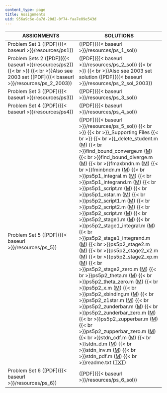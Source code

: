 ```yaml
---
content_type: page
title: Assignments
uid: 956a9c6e-8a7d-20d2-0f74-faa7e09e543d
---
```


| ASSIGNMENTS | SOLUTIONS |
| --- | --- |
| Problem Set 1 ([PDF]({{< baseurl >}}/resources/ps1)) | ([PDF]({{< baseurl >}}/resources/ps_1_sol)) |
| Problem Sets 2 ([PDF]({{< baseurl >}}/resources/ps2))  {{< br >}}  {{< br >}}Also see 2003 set ([PDF]({{< baseurl >}}/resources/ps_2_2003))  | ([PDF]({{< baseurl >}}/resources/ps_2_sol))  {{< br >}}  {{< br >}}Also see 2003 set solution ([PDF]({{< baseurl >}}/resources/ps_2_sol_2003)) |
| Problem Set 3 ([PDF]({{< baseurl >}}/resources/ps3)) | ([PDF]({{< baseurl >}}/resources/ps_3_sol)) |
| Problem Set 4 ([PDF]({{< baseurl >}}/resources/ps4)) | ([PDF]({{< baseurl >}}/resources/ps_4_sol)) |
| Problem Set 5 ([PDF]({{< baseurl >}}/resources/ps_5)) | ([PDF]({{< baseurl >}}/resources/ps_5_sol))  {{< br >}}  {{< br >}}_Supporting Files  {{< br >}}  {{< br >}}_delete\_student.m ([M](/courses/economics/14-462-advanced-macroeconomics-ii-spring-2004/assignments/delete_student.m))  {{< br >}}find\_bound\_converge.m ([M](/courses/economics/14-462-advanced-macroeconomics-ii-spring-2004/assignments/find_bound_converge.m))  {{< br >}}find\_bound\_diverge.m ([M](/courses/economics/14-462-advanced-macroeconomics-ii-spring-2004/assignments/find_bound_diverge.m))  {{< br >}}fmaxbndn.m ([M](/courses/economics/14-462-advanced-macroeconomics-ii-spring-2004/assignments/fmaxbndn.m))  {{< br >}}fminbndn.m ([M](/courses/economics/14-462-advanced-macroeconomics-ii-spring-2004/assignments/fminbndn.m))  {{< br >}}ps5p1\_integral.m ([M](/courses/economics/14-462-advanced-macroeconomics-ii-spring-2004/assignments/ps5p1_integral.m))  {{< br >}}ps5p1\_integrand.m ([M](/courses/economics/14-462-advanced-macroeconomics-ii-spring-2004/assignments/ps5p2_stage1_integrand.m))  {{< br >}}ps5p1\_script.m ([M](/courses/economics/14-462-advanced-macroeconomics-ii-spring-2004/assignments/ps5p1_script.m))  {{< br >}}ps5p1\_xstar.m ([M](/courses/economics/14-462-advanced-macroeconomics-ii-spring-2004/assignments/ps5p1_xstar.m))  {{< br >}}ps5p2\_script1.m ([M](/courses/economics/14-462-advanced-macroeconomics-ii-spring-2004/assignments/ps5p2_script1.m))  {{< br >}}ps5p2\_script2.m ([M](/courses/economics/14-462-advanced-macroeconomics-ii-spring-2004/assignments/ps5p2_script2.m))  {{< br >}}ps5p2\_script.m ([M](/courses/economics/14-462-advanced-macroeconomics-ii-spring-2004/assignments/ps5p2_script.m))  {{< br >}}ps5p2\_stage1.m ([M](/courses/economics/14-462-advanced-macroeconomics-ii-spring-2004/assignments/ps5p2_stage1.m))  {{< br >}}ps5p2\_stage1\_integral.m ([M](/courses/economics/14-462-advanced-macroeconomics-ii-spring-2004/assignments/ps5p2_stage1_integral.m))  {{< br >}}ps5p2\_stage1\_integrand.m ([M](/courses/economics/14-462-advanced-macroeconomics-ii-spring-2004/assignments/ps5p2_stage1_integrand.m))  {{< br >}}ps5p2\_stage2.m ([M](/courses/economics/14-462-advanced-macroeconomics-ii-spring-2004/assignments/ps5p2_stage2.m))  {{< br >}}ps5p2\_stage2\_x2.m ([M](/courses/economics/14-462-advanced-macroeconomics-ii-spring-2004/assignments/ps5p2_stage2_x2.m))  {{< br >}}ps5p2\_stage2\_xp.m ([M](/courses/economics/14-462-advanced-macroeconomics-ii-spring-2004/assignments/ps5p2_stage2_xp.m))  {{< br >}}ps5p2\_stage2\_zero.m ([M](/courses/economics/14-462-advanced-macroeconomics-ii-spring-2004/assignments/ps5p2_stage2_zero.m))  {{< br >}}ps5p2\_theta.m ([M](/courses/economics/14-462-advanced-macroeconomics-ii-spring-2004/assignments/ps5p2_theta.m))  {{< br >}}ps5p2\_theta\_zero.m ([M](/courses/economics/14-462-advanced-macroeconomics-ii-spring-2004/assignments/ps5p2_theta_zero.m))  {{< br >}}ps5p2\_x.m ([M](/courses/economics/14-462-advanced-macroeconomics-ii-spring-2004/assignments/ps5p2_x.m))  {{< br >}}ps5p2\_xbinding.m ([M](/courses/economics/14-462-advanced-macroeconomics-ii-spring-2004/assignments/ps5p2_xbinding.m))  {{< br >}}ps5p2\_z1star.m ([M](/courses/economics/14-462-advanced-macroeconomics-ii-spring-2004/assignments/ps5p2_z1star.m))  {{< br >}}ps5p2\_zunderbar.m ([M](/courses/economics/14-462-advanced-macroeconomics-ii-spring-2004/assignments/ps5p2_zunderbar.m))  {{< br >}}ps5p2\_zunderbar\_zero.m ([M](/courses/economics/14-462-advanced-macroeconomics-ii-spring-2004/assignments/ps5p2_zunderbar_zero.m))  {{< br >}}ps5p2\_zupperbar.m ([M](/courses/economics/14-462-advanced-macroeconomics-ii-spring-2004/assignments/ps5p2_zupperbar.m))  {{< br >}}ps5p2\_zupperbar\_zero.m ([M](/courses/economics/14-462-advanced-macroeconomics-ii-spring-2004/assignments/ps5p2_zupperbar_zero.m))  {{< br >}}stdn\_cdf.m ([M](/courses/economics/14-462-advanced-macroeconomics-ii-spring-2004/assignments/stdn_cdf.m))  {{< br >}}stdn\_d.m ([M](/courses/economics/14-462-advanced-macroeconomics-ii-spring-2004/assignments/stdn_d.m))  {{< br >}}stdn\_inv.m ([M](/courses/economics/14-462-advanced-macroeconomics-ii-spring-2004/assignments/stdn_inv.m))  {{< br >}}stdn\_pdf.m ([M](/courses/economics/14-462-advanced-macroeconomics-ii-spring-2004/assignments/stdn_pdf.m))  {{< br >}}readme.txt ([TXT](/courses/economics/14-462-advanced-macroeconomics-ii-spring-2004/assignments/readme.txt)) |
| Problem Set 6 ([PDF]({{< baseurl >}}/resources/ps_6)) | ([PDF]({{< baseurl >}}/resources/ps_6_sol))